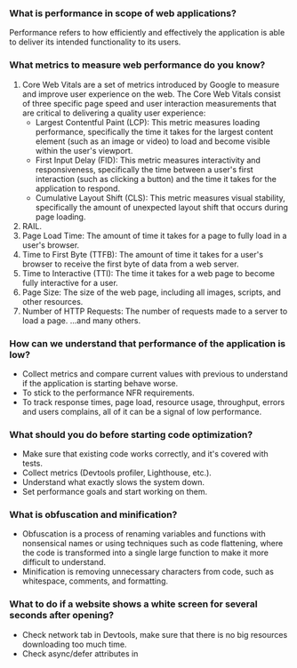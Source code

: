 ### What is performance in scope of web applications?
Performance refers to how efficiently and effectively the application is able to deliver its intended functionality to its users.

### What metrics to measure web performance do you know?
1. Core Web Vitals are a set of metrics introduced by Google to measure and improve user experience on the web. The Core Web Vitals consist of three specific page speed and user interaction measurements that are critical to delivering a quality user experience:
    * Largest Contentful Paint (LCP): This metric measures loading performance, specifically the time it takes for the largest content element (such as an image or video) to load and become visible within the user's viewport.
    * First Input Delay (FID): This metric measures interactivity and responsiveness, specifically the time between a user's first interaction (such as clicking a button) and the time it takes for the application to respond.
    * Cumulative Layout Shift (CLS): This metric measures visual stability, specifically the amount of unexpected layout shift that occurs during page loading.
2. RAIL.
3. Page Load Time: The amount of time it takes for a page to fully load in a user's browser.
4. Time to First Byte (TTFB): The amount of time it takes for a user's browser to receive the first byte of data from a web server.
5. Time to Interactive (TTI): The time it takes for a web page to become fully interactive for a user.
6. Page Size: The size of the web page, including all images, scripts, and other resources.
7. Number of HTTP Requests: The number of requests made to a server to load a page.
...and many others.


### How can we understand that performance of the application is low?
* Collect metrics and compare current values with previous to understand if the application is starting behave worse.
* To stick to the performance NFR requirements.
* To track response times, page load, resource usage, throughput, errors and users complains, all of it can be a signal of low performance.


### What should you do before starting code optimization?
* Make sure that existing code works correctly, and it's covered with tests.
* Collect metrics (Devtools profiler, Lighthouse, etc.).
* Understand what exactly slows the system down.
* Set performance goals and start working on them.

### What is obfuscation and minification? 
* Obfuscation is a process of renaming variables and functions with nonsensical names or using techniques such as code flattening, where the code is transformed into a single large function to make it more difficult to understand.
* Minification is removing unnecessary characters from code, such as whitespace, comments, and formatting.

### What to do if a website shows a white screen for several seconds after opening?
* Check network tab in Devtools, make sure that there is no big resources downloading too much time.
* Check async/defer attributes in <script /> tags.
* 

### What are pros/cons of server-side rendering?
Pros:
* Improved SEO: Search engines typically have difficulty crawling and indexing client-side rendered pages, since the content is generated dynamically by JavaScript. 
* Faster initial load time because fully rendered page is sent to the client's browser without requiring additional time for client-side rendering
* Improved performance on low-powered devices since client-side rendering can be resource-intensive, particularly on low-powered devices such as mobile phones.
* Better accessibility because content is delivered to the client as fully rendered HTML, making it more accessible to users who rely on screen readers or other assistive technology.
Cons:
* Increased server load: Server-side rendering puts more strain on the server, as it has to render and serve HTML for each page request.
* Higher development complexity: Server-side rendering requires more complex development processes compared to client-side rendering.
* Slower subsequent page loads: With server-side rendering, subsequent page loads may be slower, as the client has to request the server for every new page load.

### What types of server-side rendering exist?
* Pre-rendering: web pages are generated at build time, and the pre-rendered HTML is served to the client upon request. This approach can provide fast initial load times, and is often used for static sites or sites with a small` number of pages that don't require dynamic content.
* Server-side rendering on-demand: web pages are generated on the server in response to client requests. This allows for dynamic content and interactive experiences, and can improve SEO by providing fully rendered content to search engines.
* Incremental server-side rendering: pre-rendering with on-demand rendering, allowing for fast initial load times and dynamic content. The initial page load is pre-rendered, while subsequent requests are rendered on-demand.
* Hybrid rendering: both client-side rendering (CSR) and server-side rendering (SSR). The initial page load is server-side rendered, while subsequent page loads are rendered on the client using CSR. This approach allows for fast initial load times, dynamic content, and interactivity.

### How to optimize loading of the web page?
* Minimize HTTP requests: Reducing the number of HTTP requests made by your web page can significantly improve loading times. Combine multiple CSS files into one, reduce the number of images used, and remove any unnecessary scripts or plugins.
* Optimize images: Compressing and resizing images can help reduce their file size and loading times. Use image formats such as JPEG or WebP, and reduce the size of images to the exact size needed for your web page.
* Use browser/server/db caching: caching can help reduce the number of HTTP requests made by your web page. By storing static files on the client's device or other caching layers, subsequent page loads can be significantly faster.
* Minify code: Minifying your HTML, CSS, and JavaScript can help reduce the size of files, making them quicker to download and parse. Minification removes unnecessary characters, such as comments, whitespace, and line breaks, without affecting the functionality of the code.
* Use a Content Delivery Network (CDN): A CDN can help distribute your website's content across a network of servers, reducing the distance that content needs to travel to reach the client's browser. This can help improve loading times, especially for users who are far away from your website's server.
* Optimize server-side performance: Ensure that your server is optimized to handle requests efficiently, with adequate resources and configurations such as gzip/brotli compression.
* Lazy loading: Implementing lazy loading allows for images, videos, and other media on the page to load only when they are scrolled into view, reducing the amount of content that needs to be loaded initially. Required resources can also be pre-downloaded using prefetch / preload html attributes.

### How to optimize performance of js code?
* Be aware of memory leaks, always unsubscribe timeouts, event listeners, observers, etc.
* Avoid heavy DOM manipulations, use `createDocumentFragment` method to insert large html structures.
* Use weak versions of map / set.
* Use web workers for computation consuming tasks.
* Memoize heavy calculations.
* Use requestAnimationFrame for long complicated calculations / animations.
* Minify code.

### How to optimize Angular applications?
* Use OnPush strategy.
* Use trackBy attribute to render arrays of data.


### How does event loop work in JavaScript?
JavaScript is single threaded language, to manage execution of asynchronous code such as network requests, timers, events there is a concept of event loop. The event loop consists of two main components: the call stack and the message queue.
The call stack is a stack of functions that need to be executed. When a function is complete, it is removed from the call stack.
When the call stack is empty, the event loop checks the message queue and takes the first task in the queue and adds it to the call stack, where it is executed. This process continues until the message queue is empty.

### What is the critical rendering path and how it works?
CRP is a sequence of steps that the browser takes to render a web page:
1. HTML Parsing: The browser parses the HTML and creates the Document Object Model (DOM) tree, which represents the structure of the web page.
2. CSS Parsing: The browser parses the CSS and creates the CSS Object Model (CSSOM) tree, which represents the styles and layout of the web page.
3. Render Tree Construction: The browser combines the DOM and CSSOM trees to create the render tree, which represents the final visual representation of the web page.
4. Layout: The browser determines the position and size of each element in the render tree, based on the styles and layout properties.
5. Paint: The browser paints the final render tree on the screen, using the appropriate graphics rendering engine.

To optimize the critical rendering path, it's important to minimize the number of blocking resources, such as large images or external scripts, that can slow down the initial loading of the web page. It's also important to use techniques such as minification and compression to reduce the size of the resources, and to prioritize the loading of critical resources, such as the CSS and JavaScript files that are necessary for the initial rendering of the web page.

### What is a difference between SVG and canvas, where to use each of them?
SVG is an XML-based vector image format that defines graphics using paths, shapes, text, and other geometric elements. It is resolution-independent, which means that graphics created using SVG will always look sharp and clear, regardless of the size they are displayed at. Since SVG graphics are based on vector paths, they can be scaled without losing detail and are ideal for creating graphics such as logos, icons, and illustrations. SVG is also easily manipulated using CSS and JavaScript, making it highly customizable.

Canvas, on the other hand, is a bitmap-based drawing technology that allows developers to create 2D and 3D graphics by manipulating pixels on a canvas element. Unlike SVG, which uses vector graphics, canvas uses pixel-based graphics that are created and rendered in real-time. Canvas is best suited for creating graphics that need to be animated or updated frequently, such as games, simulations, or data visualizations. However, canvas graphics are not resolution-independent, and resizing them can cause a loss of quality.

### Critical rendering path explanation?
The critical rendering path refers to the sequence of steps that a web browser takes to render a web page on a user's device. This process includes downloading, parsing, and rendering HTML, CSS, and JavaScript resources in the correct order.

The critical rendering path has a significant impact on the performance of a web page. The faster a web page can be rendered, the better the user experience. A slow rendering time can result in a poor user experience, which can lead to a high bounce rate and reduced engagement on the website.

The critical rendering path includes the following steps:
* HTML parsing: The browser downloads the HTML file and parses it into a Document Object Model (DOM) tree. The DOM tree represents the content of the web page.
* CSS parsing: The browser downloads and parses the CSS files associated with the web page. The CSS files define the styles that are applied to the HTML elements.
* Render tree construction: The browser combines the DOM tree and the CSS rules to create a render tree, which defines the layout and visual appearance of the web page.
* Layout: The browser calculates the size and position of each element in the render tree and arranges them on the screen.
Painting: The browser draws the final layout on the screen.

To optimize the critical rendering path, web developers can use several techniques, such as minifying CSS and JavaScript files, reducing the number of HTTP requests, and leveraging browser caching. By reducing the time it takes to render a web page, developers can improve the user experience and increase engagement on their website.

### Is there a difference between repaint and reflow process?
Reflow (or layout) refers to the process of calculating the size and position of elements on a web page, based on the content, styles, and layout rules defined in the HTML and CSS. Reflow is triggered whenever a change is made to the layout of the page, such as adding or removing an element, changing the width or height of an element, or changing the font size. Reflow is a more expensive process than repaint because it requires the browser to recalculate the position and size of all affected elements, and may cause the entire page to be redrawn.

Repaint, on the other hand, refers to the process of updating the pixels on the screen to reflect changes in the appearance of the elements on the web page. Repaint is triggered whenever a change is made to the visual style of an element, such as changing its background color or border style. Repaint is less expensive than reflow because it does not require the browser to recalculate the layout of the page, but may still require a significant amount of processing power if the affected area is large.

### What process is more expensive repaint or reflow?
Reflow is generally considered to be a more expensive process than repaint. This is because reflow involves recalculating the layout of the entire page, which can be a time-consuming task, especially if the page contains a large number of elements or complex layout rules. In contrast, repaint involves updating the pixels on the screen to reflect changes in the appearance of elements, which is a relatively lightweight process.

Reflow can be triggered by many actions that change the layout of the page, such as changing the size or position of an element, changing the font size, or modifying the content of the page. Repaint is triggered by changes in the appearance of elements, such as changes to color, borders, or background images.

### What is a difference between web and service workers?
Web workers are designed to handle computationally-intensive tasks that would otherwise block the main thread of the web page, causing the page to become unresponsive. Web workers allow developers to run scripts in the background without blocking the main thread, improving the user experience of the web page. Web workers are limited to running code in response to events triggered by the web page, such as user input or timer events.

Service workers, on the other hand, are a type of web worker that run independently of the web page and can intercept network requests made by the web page. This allows them to perform tasks such as caching resources, managing offline data, and handling push notifications. Service workers can be used to create web applications that work offline, have faster load times, and can provide a more seamless user experience. Service workers are not limited to running code in response to events triggered by the web page and can be registered to respond to events that happen outside the context of the web page, such as network events.

### How to improve performance of React applications?
1. Use React.memo or PureComponent to avoid unnecessary re-renders of components.
2. Avoid using the index as the key for list items. Instead, use a unique identifier that is consistent across renders.
3. Use the useCallback hook to memoize functions and prevent unnecessary re-renders of child components.
4. Use the useMemo hook to memoize expensive computations and prevent them from being recalculated unnecessarily.
5. Use lazy loading and code splitting to reduce the initial bundle size and improve performance.
6. Use a production build of React to reduce the size of the application.
7. Use the Chrome DevTools to analyze and optimize the performance of your application.
8. Use the React Profiler to identify performance bottlenecks in your application.
9. Optimize images and other media to reduce their size and improve the overall performance of the application.

### How to improve performance of Angular applications?
1. Use OnPush Change Detection Strategy: By default, Angular's change detection mechanism can be slow for large applications. Using the OnPush change detection strategy can significantly improve performance by reducing the number of checks performed by Angular.
2. Use AOT (Ahead-of-Time) Compilation: AOT compilation generates compiled code during build time, resulting in faster load times and better performance.
3. Lazy Loading: Lazy loading modules only load modules when they are needed, reducing the initial load time and improving performance.
4. Tree Shaking: Tree shaking removes unused code from the application, resulting in a smaller bundle size and better performance.
5. Minimize the number of HTTP requests: Combining HTTP requests, caching data, and using CDNs can reduce the number of HTTP requests and improve application performance.
6. Use trackBy with ngFor: When iterating over a list with ngFor, using the trackBy function can help Angular to identify changes in the list and avoid unnecessary re-rendering of components.
7. Use Pure Pipes: Pure pipes are more efficient and performant than impure pipes since they are only executed when the input data changes.
8. Use the Angular CLI: The Angular CLI provides many performance optimization tools such as generating production builds, measuring bundle sizes, and providing performance reports.
9. Use the Production Mode: Enabling production mode provides additional performance optimizations such as disabling Angular's debugging features and changing the change detection strategy.
10. Profile and analyze application performance using tools such as Chrome DevTools or Angular's built-in performance profiling tools to identify performance bottlenecks and areas for improvement.

### What are the pros and cons of using server side rendering?
Pros:
1. Better SEO: Server-side rendering enables search engines to easily crawl and index the website, leading to better SEO performance.
2. Faster Initial Load Time: Server-side rendering can send pre-rendered HTML to the browser, resulting in a faster initial load time.
3. Better Accessibility: Server-side rendering can improve accessibility since it allows the browser to display content before JavaScript is fully loaded.
4. Better Performance on Low-Powered Devices: Server-side rendering can improve performance on low-powered devices since it reduces the amount of client-side processing required.
5. Improved Security: Server-side rendering can reduce the risk of XSS attacks by rendering content on the server before sending it to the client.

Cons:
1. Higher Server Load: Server-side rendering can put a higher load on the server since the server has to render each page before sending it to the client.
2. More Complex Development: Server-side rendering requires more complex development, including setting up a server and dealing with issues related to server-side rendering.
3. Slower Subsequent Page Loads: While server-side rendering can improve initial load times, subsequent page loads can be slower since the server has to render each page before sending it to the client.
